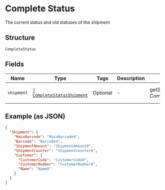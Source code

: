 
# Complete Status

The current status and old statuses of the shipment

## Structure

`CompleteStatus`

## Fields

| Name | Type | Tags | Description | Getter | Setter |
|  --- | --- | --- | --- | --- | --- |
| `shipment` | [`?CompleteStatusShipment`](../../doc/models/complete-status-shipment.md) | Optional | - | getShipment(): ?CompleteStatusShipment | setShipment(?CompleteStatusShipment shipment): void |

## Example (as JSON)

```json
{
  "Shipment": {
    "MainBarcode": "MainBarcode4",
    "Barcode": "Barcode4",
    "ShipmentAmount": "ShipmentAmount0",
    "ShipmentCounter": "ShipmentCounter6",
    "Customer": {
      "CustomerCode": "CustomerCode8",
      "CustomerNumber": "CustomerNumber0",
      "Name": "Name8"
    }
  }
}
```

